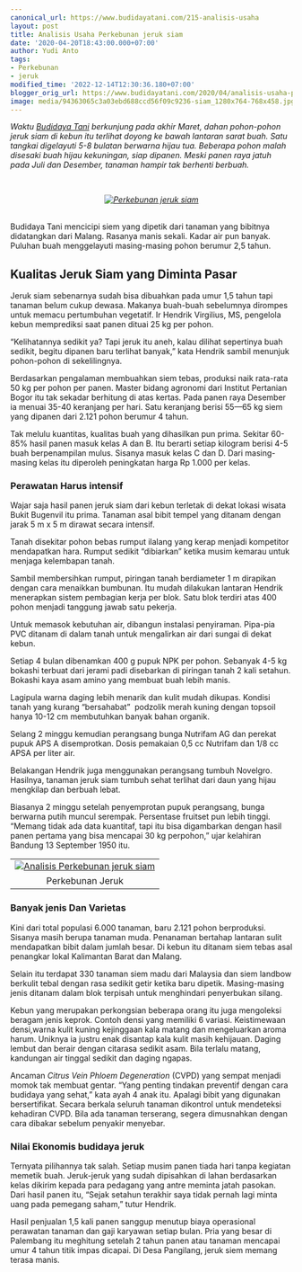 ```yaml
---
canonical_url: https://www.budidayatani.com/215-analisis-usaha
layout: post
title: Analisis Usaha Perkebunan jeruk siam
date: '2020-04-20T18:43:00.000+07:00'
author: Yudi Anto
tags:
- Perkebunan
- jeruk
modified_time: '2022-12-14T12:30:36.180+07:00'
blogger_orig_url: https://www.budidayatani.com/2020/04/analisis-usaha-perkebunan-jeruk-siam.html
image: media/94363065c3a03ebd688ccd56f09c9236-siam_1280x764-768x458.jpg
---
```

<p><i>Waktu <a href="https://www.budidayatani.com/">Budidaya Tani</a> berkunjung pada akhir Maret, dahan pohon-pohon jeruk siam di kebun itu terlihat doyong ke bawah lantaran sarat buah. Satu tangkai digelayuti 5-8 bulatan berwarna hijau tua. Beberapa pohon malah disesaki buah hijau kekuningan, siap dipanen. Meski panen raya jatuh pada Juli dan Desember, tanaman hampir tak berhenti berbuah.</i></p><p><i>&nbsp;</i></p><div style="clear: both; text-align: center;"><i><a href="https://blogger.googleusercontent.com/img/b/R29vZ2xl/AVvXsEieQk6x-EARIs_hVljh4GF9546ggLJ1uxOaSlucFD2ew6wbfc3_xAKC7w0BpE3BV8jFO-OjjR6-OES5uBMd353ymUZ3PGHYm5ihe4K6nxOkU3P55rWgEnX6sgC9N4ibN4yNlXlL3ZHge6Vq/s499/siam_1280x764-768x458.jpg" style="margin-left: 1em; margin-right: 1em;"><img alt="Perkebunan jeruk siam" border="0" data-original-height="298" data-original-width="499" src="https://blogger.googleusercontent.com/img/b/R29vZ2xl/AVvXsEieQk6x-EARIs_hVljh4GF9546ggLJ1uxOaSlucFD2ew6wbfc3_xAKC7w0BpE3BV8jFO-OjjR6-OES5uBMd353ymUZ3PGHYm5ihe4K6nxOkU3P55rWgEnX6sgC9N4ibN4yNlXlL3ZHge6Vq/s16000/siam_1280x764-768x458.jpg" title="jeruk siam" /></a></i></div><i><br /></i><p></p><p>Budidaya Tani mencicipi siem yang dipetik dari tanaman yang bibitnya didatangkan dari Malang. Rasanya manis sekali. Kadar air pun banyak. Puluhan buah menggelayuti masing-masing pohon berumur 2,5 tahun.</p><h2 style="text-align: left;">Kualitas Jeruk Siam yang Diminta Pasar<br /></h2><p>Jeruk siam sebenarnya sudah bisa dibuahkan pada umur 1,5 tahun tapi tanaman belum cukup dewasa. Makanya buah-buah sebelumnya dirompes untuk memacu pertumbuhan vegetatif. Ir Hendrik Virgilius, MS, pengelola kebun memprediksi saat panen dituai 25 kg per pohon.&nbsp;</p><p>“Kelihatannya sedikit ya? Tapi jeruk itu aneh, kalau dilihat sepertinya buah sedikit, begitu dipanen baru terlihat banyak,” kata Hendrik sambil menunjuk pohon-pohon di sekelilingnya.</p><p>Berdasarkan pengalaman membuahkan siem tebas, produksi naik rata-rata 50 kg per pohon per panen. Master bidang agronomi dari Institut Pertanian Bogor itu tak sekadar berhitung di atas kertas. Pada panen raya Desember ia menuai 35-40 keranjang per hari. Satu keranjang berisi 55—65 kg siem yang dipanen dari 2.121 pohon berumur 4 tahun.</p><p>Tak melulu kuantitas, kualitas buah yang dihasilkan pun prima. Sekitar 60-85% hasil panen masuk kelas A dan B. Itu berarti setiap kilogram berisi 4-5 buah berpenampilan mulus. Sisanya masuk kelas C dan D. Dari masing-masing kelas itu diperoleh peningkatan harga Rp 1.000 per kelas.</p><p></p><h3>Perawatan Harus intensif</h3><p>Wajar saja hasil panen jeruk siam dari kebun terletak di dekat lokasi wisata Bukit Bugenvil itu prima. Tanaman asal bibit tempel yang ditanam dengan jarak 5 m x 5 m dirawat secara intensif.&nbsp;</p><p>Tanah disekitar pohon bebas rumput ilalang yang kerap menjadi kompetitor mendapatkan hara. Rumput sedikit “dibiarkan” ketika musim kemarau untuk menjaga kelembapan tanah.</p><p>Sambil membersihkan rumput, piringan tanah berdiameter 1 m dirapikan dengan cara menaikkan bumbunan. Itu mudah dilakukan lantaran Hendrik menerapkan sistem pembagian kerja per blok. Satu blok terdiri atas 400 pohon menjadi tanggung jawab satu pekerja.&nbsp;</p><p>Untuk memasok kebutuhan air, dibangun instalasi penyiraman. Pipa-pia PVC ditanam di dalam tanah untuk mengalirkan air dari sungai di dekat kebun.</p><p>Setiap 4 bulan dibenamkan 400 g pupuk NPK per pohon. Sebanyak 4-5 kg bokashi terbuat dari jerami padi disebarkan di piringan tanah 2 kali setahun. Bokashi kaya asam amino yang membuat buah lebih manis.&nbsp;</p><p>Lagipula warna daging lebih menarik dan kulit mudah dikupas. Kondisi tanah yang kurang “bersahabat”&nbsp; podzolik merah kuning dengan topsoil hanya 10-12 cm membutuhkan banyak bahan organik.</p><p>Selang 2 minggu kemudian perangsang bunga Nutrifam AG dan perekat pupuk APS A disemprotkan. Dosis pemakaian 0,5 cc Nutrifam dan 1/8 cc APSA per liter air.&nbsp;</p><p>Belakangan Hendrik juga menggunakan perangsang tumbuh Novelgro. Hasilnya, tanaman jeruk siam tumbuh sehat terlihat dari daun yang hijau mengkilap dan berbuah lebat.</p><p>Biasanya 2 minggu setelah penyemprotan pupuk perangsang, bunga berwarna putih muncul serempak. Persentase fruitset pun lebih tinggi. “Memang tidak ada data kuantitaf, tapi itu bisa digambarkan dengan hasil panen pertama yang bisa mencapai 30 kg perpohon,” ujar kelahiran Bandung 13 September 1950 itu.</p><p></p><table align="center" cellpadding="0" cellspacing="0" style="margin-left: auto; margin-right: auto;"><tbody><tr><td style="text-align: center;"><a href="https://blogger.googleusercontent.com/img/b/R29vZ2xl/AVvXsEgVMraOU1-EmIuSsrCZLCZH-fKryANt-iKsBmYkqcqoYA2WUgICa9T0iYag0bvkF-Fg1m8QtC2c4T1d3u939YMKQ4LnPyNThyphenhyphenJ0TS3iYsi72Iq5OPlcgcVkEuWvqWRueMiDSoa5Q6uWCWwO/s448/jeruk_1280x687.jpg" style="margin-left: auto; margin-right: auto;"><img alt="Analisis Perkebunan jeruk siam" border="0" data-original-height="240" data-original-width="448" src="https://blogger.googleusercontent.com/img/b/R29vZ2xl/AVvXsEgVMraOU1-EmIuSsrCZLCZH-fKryANt-iKsBmYkqcqoYA2WUgICa9T0iYag0bvkF-Fg1m8QtC2c4T1d3u939YMKQ4LnPyNThyphenhyphenJ0TS3iYsi72Iq5OPlcgcVkEuWvqWRueMiDSoa5Q6uWCWwO/s16000/jeruk_1280x687.jpg" title="Usaha Perkebunan jeruk siam" /></a></td></tr><tr><td style="text-align: center;">Perkebunan Jeruk<br /></td></tr></tbody></table><p></p><h3>Banyak jenis Dan Varietas<br /></h3><p>Kini dari total populasi 6.000 tanaman, baru 2.121 pohon berproduksi. Sisanya masih berupa tanaman muda. Penanaman bertahap lantaran sulit mendapatkan bibit dalam jumlah besar. Di kebun itu ditanam siem tebas asal penangkar lokal Kalimantan Barat dan Malang.&nbsp;</p><p>Selain itu terdapat 330 tanaman siem madu dari Malaysia dan siem landbow berkulit tebal dengan rasa sedikit getir ketika baru dipetik. Masing-masing jenis ditanam dalam blok terpisah untuk menghindari penyerbukan silang.</p><p>Kebun yang merupakan perkongsian beberapa orang itu juga mengoleksi beragam jenis keprok. Contoh densi yang memiliki 6 variasi. Keistimewaan densi,warna kulit kuning kejinggaan kala matang dan mengeluarkan aroma harum. Uniknya ia justru enak disantap kala kulit masih kehijauan. Daging lembut dan berair dengan citarasa sedikit asam. Bila terlalu matang, kandungan air tinggal sedikit dan daging ngapas.</p><p>Ancaman <i>Citrus Vein Phloem Degeneration</i> (CVPD) yang sempat menjadi momok tak membuat gentar. “Yang penting tindakan preventif dengan cara budidaya yang sehat,” kata ayah 4 anak itu. Apalagi bibit yang digunakan bersertifikat. Secara berkala seluruh tanaman dikontrol untuk mendeteksi kehadiran CVPD. Bila ada tanaman terserang, segera dimusnahkan dengan cara dibakar sebelum penyakir menyebar.</p><h3>Nilai Ekonomis budidaya jeruk</h3><p>Ternyata pilihannya tak salah. Setiap musim panen tiada hari tanpa kegiatan memetik buah. Jeruk-jeruk yang sudah dipisahkan di lahan berdasarkan kelas dikirim kepada para pedagang yang antre meminta jatah pasokan. Dari hasil panen itu, “Sejak setahun terakhir saya tidak pernah lagi minta uang pada pemegang saham,” tutur Hendrik.</p><p>Hasil penjualan 1,5 kali panen sanggup menutup biaya operasional perawatan tanaman dan gaji karyawan setiap bulan. Pria yang besar di Palembang itu meghitung setelah 2 tahun panen atau tanaman mencapai umur 4 tahun titik impas dicapai. Di Desa Pangilang, jeruk siem memang terasa manis.</p>